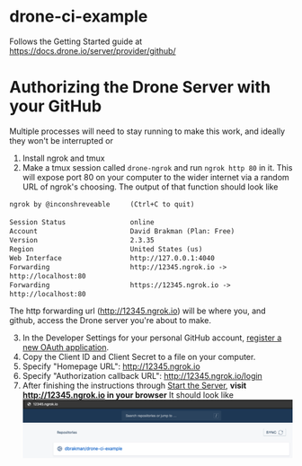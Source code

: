 # drone-ci-example
Follows the Getting Started guide at https://docs.drone.io/server/provider/github/

# Authorizing the Drone Server with your GitHub
Multiple processes will need to stay running to make this work, and ideally they won't be interrupted or 

1. Install ngrok and tmux
2. Make a tmux session called `drone-ngrok` and run `ngrok http 80` in it. This will expose port 80 on your computer to the wider internet via a random URL of ngrok's choosing. The output of that function should look like
```
ngrok by @inconshreveable     (Ctrl+C to quit)

Session Status                online
Account                       David Brakman (Plan: Free)
Version                       2.3.35
Region                        United States (us)
Web Interface                 http://127.0.0.1:4040
Forwarding                    http://12345.ngrok.io -> http://localhost:80
Forwarding                    https://12345.ngrok.io -> http://localhost:80
```
The http forwarding url (http://12345.ngrok.io) will be where you, and github, access the Drone server you're about to make.

3. In the Developer Settings for your personal GitHub account, [register a new OAuth application](https://docs.github.com/en/developers/apps/creating-an-oauth-app). 
4. Copy the Client ID and Client Secret to a file on your computer.
5. Specify "Homepage URL": http://12345.ngrok.io
6. Specify "Authorization callback URL": http://12345.ngrok.io/login
7. After finishing the instructions through [Start the Server](https://docs.drone.io/server/provider/github/#start-the-server), **visit http://12345.ngrok.io in your browser**
It should look like ![](./assets/drone-server.png)
